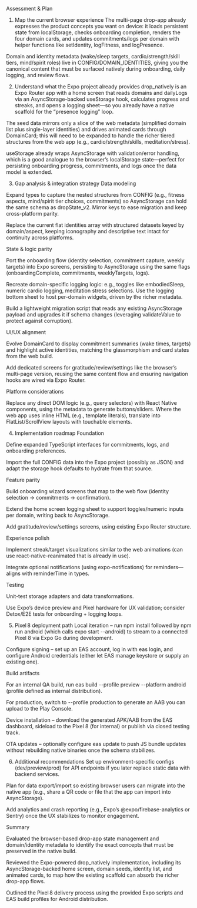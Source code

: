 Assessment & Plan

1. Map the current browser experience
The multi-page drop-app already expresses the product concepts you want on device: it loads persistent state from localStorage, checks onboarding completion, renders the four domain cards, and updates commitments/logs per domain with helper functions like setIdentity, logFitness, and logPresence.

Domain and identity metadata (wake/sleep targets, cardio/strength/skill tiers, mind/spirit roles) live in CONFIG/DOMAIN_IDENTITIES, giving you the canonical content that must be surfaced natively during onboarding, daily logging, and review flows.

2. Understand what the Expo project already provides
drop_natively is an Expo Router app with a home screen that reads domains and dailyLogs via an AsyncStorage-backed useStorage hook, calculates progress and streaks, and opens a logging sheet—so you already have a native scaffold for the “presence logging” loop.

The seed data mirrors only a slice of the web metadata (simplified domain list plus single-layer identities) and drives animated cards through DomainCard; this will need to be expanded to handle the richer tiered structures from the web app (e.g., cardio/strength/skills, meditation/stress).

useStorage already wraps AsyncStorage with validation/error handling, which is a good analogue to the browser’s localStorage state—perfect for persisting onboarding progress, commitments, and logs once the data model is extended.

3. Gap analysis & integration strategy
Data modeling

Expand types to capture the nested structures from CONFIG (e.g., fitness aspects, mind/spirit tier choices, commitments) so AsyncStorage can hold the same schema as dropState_v2. Mirror keys to ease migration and keep cross-platform parity.

Replace the current flat identities array with structured datasets keyed by domain/aspect, keeping iconography and descriptive text intact for continuity across platforms.

State & logic parity

Port the onboarding flow (identity selection, commitment capture, weekly targets) into Expo screens, persisting to AsyncStorage using the same flags (onboardingComplete, commitments, weeklyTargets, logs).

Recreate domain-specific logging logic: e.g., toggles like embodiedSleep, numeric cardio logging, meditation stress selections. Use the logging bottom sheet to host per-domain widgets, driven by the richer metadata.

Build a lightweight migration script that reads any existing AsyncStorage payload and upgrades it if schema changes (leveraging validateValue to protect against corruption).

UI/UX alignment

Evolve DomainCard to display commitment summaries (wake times, targets) and highlight active identities, matching the glassmorphism and card states from the web build.

Add dedicated screens for gratitude/review/settings like the browser’s multi-page version, reusing the same content flow and ensuring navigation hooks are wired via Expo Router.

Platform considerations

Replace any direct DOM logic (e.g., query selectors) with React Native components, using the metadata to generate buttons/sliders. Where the web app uses inline HTML (e.g., template literals), translate into FlatList/ScrollView layouts with touchable elements.

4. Implementation roadmap
Foundation

Define expanded TypeScript interfaces for commitments, logs, and onboarding preferences.

Import the full CONFIG data into the Expo project (possibly as JSON) and adapt the storage hook defaults to hydrate from that source.

Feature parity

Build onboarding wizard screens that map to the web flow (identity selection -> commitments -> confirmation).

Extend the home screen logging sheet to support toggles/numeric inputs per domain, writing back to AsyncStorage.

Add gratitude/review/settings screens, using existing Expo Router structure.

Experience polish

Implement streak/target visualizations similar to the web animations (can use react-native-reanimated that is already in use).

Integrate optional notifications (using expo-notifications) for reminders—aligns with reminderTime in types.

Testing

Unit-test storage adapters and data transformations.

Use Expo’s device preview and Pixel hardware for UX validation; consider Detox/E2E tests for onboarding + logging loops.

5. Pixel 8 deployment path
Local iteration – run npm install followed by npm run android (which calls expo start --android) to stream to a connected Pixel 8 via Expo Go during development.

Configure signing – set up an EAS account, log in with eas login, and configure Android credentials (either let EAS manage keystore or supply an existing one).

Build artifacts

For an internal QA build, run eas build --profile preview --platform android (profile defined as internal distribution).

For production, switch to --profile production to generate an AAB you can upload to the Play Console.

Device installation – download the generated APK/AAB from the EAS dashboard, sideload to the Pixel 8 (for internal) or publish via closed testing track.

OTA updates – optionally configure eas update to push JS bundle updates without rebuilding native binaries once the schema stabilizes.

6. Additional recommendations
Set up environment-specific configs (dev/preview/prod) for API endpoints if you later replace static data with backend services.

Plan for data export/import so existing browser users can migrate into the native app (e.g., share a QR code or file that the app can import into AsyncStorage).

Add analytics and crash reporting (e.g., Expo’s @expo/firebase-analytics or Sentry) once the UX stabilizes to monitor engagement.

Summary

Evaluated the browser-based drop-app state management and domain/identity metadata to identify the exact concepts that must be preserved in the native build.

Reviewed the Expo-powered drop_natively implementation, including its AsyncStorage-backed home screen, domain seeds, identity list, and animated cards, to map how the existing scaffold can absorb the richer drop-app flows.

Outlined the Pixel 8 delivery process using the provided Expo scripts and EAS build profiles for Android distribution.